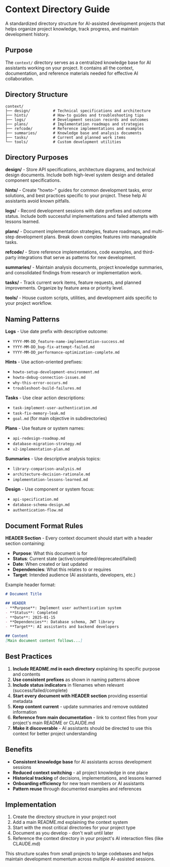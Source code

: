 # Context Directory Guide

A standardized directory structure for AI-assisted development projects that helps organize project knowledge, track progress, and maintain development history.

## Purpose

The `context/` directory serves as a centralized knowledge base for AI assistants working on your project. It contains all the context, documentation, and reference materials needed for effective AI collaboration.

## Directory Structure

```
context/
├── design/          # Technical specifications and architecture
├── hints/           # How-to guides and troubleshooting tips
├── logs/            # Development session records and outcomes
├── plans/           # Implementation roadmaps and strategies
├── refcode/         # Reference implementations and examples
├── summaries/       # Knowledge base and analysis documents
├── tasks/           # Current and planned work items
└── tools/           # Custom development utilities
```

## Directory Purposes

**design/** - Store API specifications, architecture diagrams, and technical design documents. Include both high-level system design and detailed component specifications.

**hints/** - Create "howto-" guides for common development tasks, error solutions, and best practices specific to your project. These help AI assistants avoid known pitfalls.

**logs/** - Record development sessions with date prefixes and outcome status. Include both successful implementations and failed attempts with lessons learned.

**plans/** - Document implementation strategies, feature roadmaps, and multi-step development plans. Break down complex features into manageable tasks.

**refcode/** - Store reference implementations, code examples, and third-party integrations that serve as patterns for new development.

**summaries/** - Maintain analysis documents, project knowledge summaries, and consolidated findings from research or implementation work.

**tasks/** - Track current work items, feature requests, and planned improvements. Organize by feature area or priority level.

**tools/** - House custom scripts, utilities, and development aids specific to your project workflow.

## Naming Patterns

**Logs** - Use date prefix with descriptive outcome:
- `YYYY-MM-DD_feature-name-implementation-success.md`
- `YYYY-MM-DD_bug-fix-attempt-failed.md`
- `YYYY-MM-DD_performance-optimization-complete.md`

**Hints** - Use action-oriented prefixes:
- `howto-setup-development-environment.md`
- `howto-debug-connection-issues.md`
- `why-this-error-occurs.md`
- `troubleshoot-build-failures.md`

**Tasks** - Use clear action descriptions:
- `task-implement-user-authentication.md`
- `task-fix-memory-leak.md`
- `goal.md` (for main objective in subdirectories)

**Plans** - Use feature or system names:
- `api-redesign-roadmap.md`
- `database-migration-strategy.md`
- `v2-implementation-plan.md`

**Summaries** - Use descriptive analysis topics:
- `library-comparison-analysis.md`
- `architecture-decision-rationale.md`
- `implementation-lessons-learned.md`

**Design** - Use component or system focus:
- `api-specification.md`
- `database-schema-design.md`
- `authentication-flow.md`

## Document Format Rules

**HEADER Section** - Every context document should start with a header section containing:
- **Purpose**: What this document is for
- **Status**: Current state (active/completed/deprecated/failed)
- **Date**: When created or last updated
- **Dependencies**: What this relates to or requires
- **Target**: Intended audience (AI assistants, developers, etc.)

Example header format:
```markdown
# Document Title

## HEADER
- **Purpose**: Implement user authentication system
- **Status**: Completed
- **Date**: 2025-01-15
- **Dependencies**: Database schema, JWT library
- **Target**: AI assistants and backend developers

## Content
[Main document content follows...]
```

## Best Practices

1. **Include README.md in each directory** explaining its specific purpose and contents
2. **Use consistent prefixes** as shown in naming patterns above
3. **Include status indicators** in filenames when relevant (success/failed/complete)
4. **Start every document with HEADER section** providing essential metadata
5. **Keep content current** - update summaries and remove outdated information
6. **Reference from main documentation** - link to context files from your project's main README or CLAUDE.md
7. **Make it discoverable** - AI assistants should be directed to use this context for better project understanding

## Benefits

- **Consistent knowledge base** for AI assistants across development sessions
- **Reduced context switching** - all project knowledge in one place
- **Historical tracking** of decisions, implementations, and lessons learned
- **Onboarding efficiency** for new team members or AI assistants
- **Pattern reuse** through documented examples and references

## Implementation

1. Create the directory structure in your project root
2. Add a main README.md explaining the context system
3. Start with the most critical directories for your project type
4. Document as you develop - don't wait until later
5. Reference the context directory in your project's AI interaction files (like CLAUDE.md)

This structure scales from small projects to large codebases and helps maintain development momentum across multiple AI-assisted sessions.